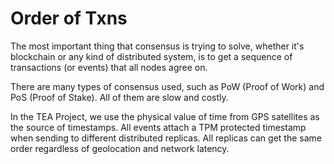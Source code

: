 # Order of Txns
The most important thing that consensus is trying to solve, whether it's blockchain or any kind of distributed system, is to get a sequence of transactions (or events) that all nodes agree on.

There are many types of consensus used, such as PoW (Proof of Work) and PoS (Proof of Stake). All of them are slow and costly. 

In the TEA Project, we use the physical value of time from GPS satellites as the source of timestamps. All events attach a TPM protected timestamp when sending to different distributed replicas. All replicas can get the same order regardless of geolocation and network latency. 
